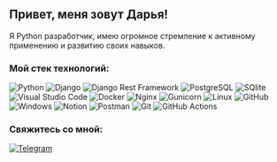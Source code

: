 ## Привет, меня зовут Дарья!

Я Python разработчик, имею огромное стремление к активному применению и развитию своих навыков.

### Мой стек технологий:

![Python](https://img.shields.io/badge/-Python-4682B4?style=for-the-badge&logo=python&logoColor=FFD700)
![Django](https://img.shields.io/badge/-Django-000000?style=for-the-badge&logo=django&logoColor=FFFFFF)
![Django Rest Framework](https://img.shields.io/badge/-Django%20Rest%20Framework-808080?style=for-the-badge&logo=django&logoColor=FF0000)
![PostgreSQL](https://img.shields.io/badge/-PostgreSQL-4682B4?style=for-the-badge&logo=postgresql&logoColor=000000)
![SQlite](https://img.shields.io/badge/-SQlite-6495ED?style=for-the-badge&logo=sqlite&logoColor=00008B)
![Visual Studio Code](https://img.shields.io/badge/-Visual%20Studio%20Code-0000FF?style=for-the-badge&logo=visualstudio&logoColor=FFFFFF)
![Docker](https://img.shields.io/badge/-Docker-FFFFFF?style=for-the-badge&logo=docker&logoColor=6495ED)
![Nginx](https://img.shields.io/badge/-Nginx-32CD32?style=for-the-badge&logo=Nginx&logoColor=FFFFFF)
![Gunicorn](https://img.shields.io/badge/-Gunicorn-00FF00?style=for-the-badge&logo=Gunicorn&logoColor=FFFFFF)
![Linux](https://img.shields.io/badge/-Linux-FFFF00?style=for-the-badge&logo=Linux&logoColor=000000)
![GitHub](https://img.shields.io/badge/-GitHub-FFFFFF?style=for-the-badge&logo=GitHub&logoColor=000000)
![Windows](https://img.shields.io/badge/-Windows-FFFFFF?style=for-the-badge&logo=Windows&logoColor=87CEFA)
![Notion](https://img.shields.io/badge/-Notion-000000?style=for-the-badge&logo=Notion&logoColor=FFFFFF)
![Postman](https://img.shields.io/badge/-Postman-FF7F50?style=for-the-badge&logo=Postman&logoColor=FFFFFF)
![Git](https://img.shields.io/badge/-Git-FF8C00?style=for-the-badge&logo=Git&logoColor=FFFFFF)
![GitHub Actions](https://img.shields.io/badge/-GitHub%20Actions-FFFFFF?style=for-the-badge&logo=GitHub%20Actions&logoColor=00FFFF)

### Свяжитесь со мной:

[![Telegram](https://img.shields.io/badge/-Telegram-F5F5F5?style=for-the-badge&logo=telegram&logoColor=27A0D9)](https://t.me/dari_zueva)
